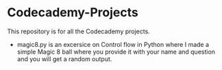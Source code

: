 # Codecademy-Projects
This repository is for all the Codecademy projects.
* magic8.py is an excersice on Control flow in Python where I made a simple Magic 8 ball where you provide it with your name and question and you will get a random output.
